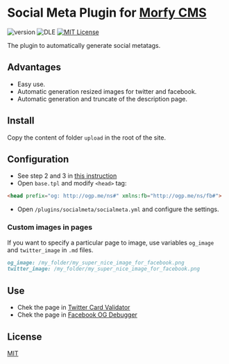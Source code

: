# Social Meta Plugin for [Morfy CMS](http://morfy.org/)

![version](https://img.shields.io/badge/version-1.1.0-brightgreen.svg?style=flat-square "Version")
![DLE](https://img.shields.io/badge/Morfy-2.x-green.svg?style=flat-square "Morfy Version")
[![MIT License](https://img.shields.io/badge/license-MIT-blue.svg?style=flat-square)](https://github.com/pafnuty-morfy-plugins/morfy-plugin-socialmeta/blob/master/LICENSE)

The plugin to automatically generate social metatags.



## Advantages
- Easy use.
- Automatic generation resized images for twitter and facebook.
- Automatic generation and truncate of the description page.


## Install
Copy the content of folder `upload` in the root of the site.

## Configuration
- See step 2 and 3 in [this instruction](http://morfy.org/documentation/plugins/plugins-installation)
- Open `base.tpl` and modify `<head>` tag:
```html
<head prefix="og: http://ogp.me/ns#" xmlns:fb="http://ogp.me/ns/fb#">
```
- Open `/plugins/socialmeta/socialmeta.yml` and configure the settings.

### Custom images in pages
If you want to specify a particular page to image, use variables `og_image` and `twitter_image` in `.md` files.
```markdown
og_image: /my_folder/my_super_nice_image_for_facebook.png
twitter_image: /my_folder/my_super_nice_image_for_facebook.png
```



## Use
- Chek the page in [Twitter Card Validator](https://cards-dev.twitter.com/validator)
- Chek the page in [Facebook OG Debugger](https://developers.facebook.com/tools/debug/og/object/)


## License 
[MIT](https://github.com/pafnuty/morfy-less/blob/master/LICENSE)